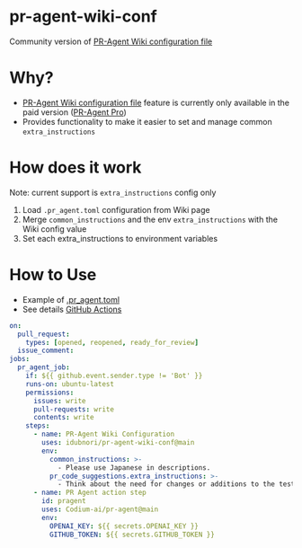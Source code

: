# pr-agent-wiki-conf
Community version of [PR-Agent Wiki configuration file](https://pr-agent-docs.codium.ai/usage-guide/configuration_options/#wiki-configuration-file)

# Why?
- [PR-Agent Wiki configuration file](https://pr-agent-docs.codium.ai/usage-guide/configuration_options/#wiki-configuration-file) feature is currently only available in the paid version ([PR-Agent Pro](https://www.codium.ai/pricing/))
- Provides functionality to make it easier to set and manage common `extra_instructions`

# How does it work
Note: current support is `extra_instructions` config only

1. Load `.pr_agent.toml` configuration from Wiki page
1. Merge `common_instructions` and the env `extra_instructions` with the Wiki config value
1. Set each extra_instructions to environment variables

# How to Use
- Example of [.pr_agent.toml](https://github.com/idubnori/pr-agent-wiki-conf/wiki/.pr_agent.toml)
- See details [GitHub Actions](https://github.com/idubnori/pr-agent-wiki-conf/actions)
```yaml
on:
  pull_request:
    types: [opened, reopened, ready_for_review]
  issue_comment:
jobs:
  pr_agent_job:
    if: ${{ github.event.sender.type != 'Bot' }}
    runs-on: ubuntu-latest
    permissions:
      issues: write
      pull-requests: write
      contents: write
    steps:
      - name: PR-Agent Wiki Configuration
        uses: idubnori/pr-agent-wiki-conf@main
        env:
          common_instructions: >-
            - Please use Japanese in descriptions.
          pr_code_suggestions.extra_instructions: >-
            - Think about the need for changes or additions to the test code and make suggestions.
      - name: PR Agent action step
        id: pragent
        uses: Codium-ai/pr-agent@main
        env:
          OPENAI_KEY: ${{ secrets.OPENAI_KEY }}
          GITHUB_TOKEN: ${{ secrets.GITHUB_TOKEN }}
```